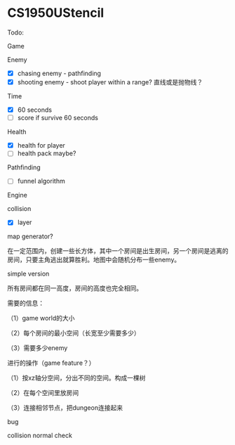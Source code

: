 # CS1950UStencil

Todo:

Game

Enemy

- [x] chasing enemy - pathfinding
- [x] shooting enemy - shoot player within a range? 直线或是抛物线？

Time

- [x] 60 seconds
- [ ] score if survive 60 seconds

Health

- [x] health for player
- [ ] health pack maybe?

Pathfinding

- [ ] funnel algorithm



Engine

collision

- [x] layer



map generator?

在一定范围内，创建一些长方体，其中一个房间是出生房间，另一个房间是逃离的房间，只要主角逃出就算胜利。地图中会随机分布一些enemy。

simple version

所有房间都在同一高度，房间的高度也完全相同。



需要的信息：

（1）game world的大小

（2）每个房间的最小空间（长宽至少需要多少）

（3）需要多少enemy

进行的操作（game feature？）

（1）按xz轴分空间，分出不同的空间。构成一棵树

（2）在每个空间里放房间

（3）连接相邻节点，把dungeon连接起来



bug

collision normal check
